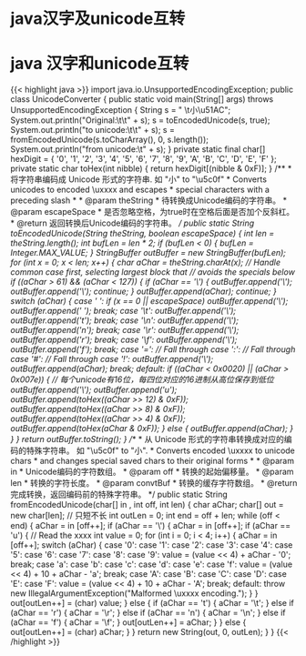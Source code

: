 # java汉字及unicode互转


# java 汉字和unicode互转 
{{< highlight java >}}
import java.io.UnsupportedEncodingException;
public class UnicodeConverter {
    public static void main(String[] args) throws UnsupportedEncodingException {
        String s = " \t小\u51AC";
        System.out.println("Original:\t\t" + s);
        s = toEncodedUnicode(s, true);
        System.out.println("to unicode:\t\t" + s);
        s = fromEncodedUnicode(s.toCharArray(), 0, s.length());
        System.out.println("from unicode:\t" + s);
    }
    private static final char[] hexDigit = {
        '0',
        '1',
        '2',
        '3',
        '4',
        '5',
        '6',
        '7',
        '8',
        '9',
        'A',
        'B',
        'C',
        'D',
        'E',
        'F'
    };
    private static char toHex(int nibble) {
        return hexDigit[(nibble & 0xF)];
    }
    /**
     * 将字符串编码成 Unicode 形式的字符串. 如 "小" to "\u5c0f"
     * Converts unicodes to encoded \\uxxxx and escapes
     * special characters with a preceding slash
     * 
     * @param theString
     *        待转换成Unicode编码的字符串。
     * @param escapeSpace
     *        是否忽略空格，为true时在空格后面是否加个反斜杠。
     * @return 返回转换后Unicode编码的字符串。
     */
    public static String toEncodedUnicode(String theString, boolean escapeSpace) {
        int len = theString.length();
        int bufLen = len * 2;
        if (bufLen < 0) {
            bufLen = Integer.MAX_VALUE;
        }
        StringBuffer outBuffer = new StringBuffer(bufLen);
        for (int x = 0; x < len; x++) {
            char aChar = theString.charAt(x);
            // Handle common case first, selecting largest block that
            // avoids the specials below
            if ((aChar > 61) && (aChar < 127)) {
                if (aChar == '\\') {
                    outBuffer.append('\\');
                    outBuffer.append('\\');
                    continue;
                }
                outBuffer.append(aChar);
                continue;
            }
            switch (aChar) {
                case ' ':
                    if (x == 0 || escapeSpace) outBuffer.append('\\');
                    outBuffer.append(' ');
                    break;
                case '\t':
                    outBuffer.append('\\');
                    outBuffer.append('t');
                    break;
                case '\n':
                    outBuffer.append('\\');
                    outBuffer.append('n');
                    break;
                case '\r':
                    outBuffer.append('\\');
                    outBuffer.append('r');
                    break;
                case '\f':
                    outBuffer.append('\\');
                    outBuffer.append('f');
                    break;
                case '=': // Fall through
                case ':': // Fall through
                case '#': // Fall through
                case '!':
                    outBuffer.append('\\');
                    outBuffer.append(aChar);
                    break;
                default:
                    if ((aChar < 0x0020) || (aChar > 0x007e)) {
                        // 每个unicode有16位，每四位对应的16进制从高位保存到低位
                        outBuffer.append('\\');
                        outBuffer.append('u');
                        outBuffer.append(toHex((aChar >> 12) & 0xF));
                        outBuffer.append(toHex((aChar >> 8) & 0xF));
                        outBuffer.append(toHex((aChar >> 4) & 0xF));
                        outBuffer.append(toHex(aChar & 0xF));
                    } else {
                        outBuffer.append(aChar);
                    }
            }
        }
        return outBuffer.toString();
    }
    /**
     * 从 Unicode 形式的字符串转换成对应的编码的特殊字符串。 如 "\u5c0f" to "小".
     * Converts encoded \\uxxxx to unicode chars
     * and changes special saved chars to their original forms
     * 
     * @param in
     *        Unicode编码的字符数组。
     * @param off
     *        转换的起始偏移量。
     * @param len
     *        转换的字符长度。
     * @param convtBuf
     *        转换的缓存字符数组。
     * @return 完成转换，返回编码前的特殊字符串。
     */
    public static String fromEncodedUnicode(char[] in , int off, int len) {
        char aChar;
        char[] out = new char[len]; // 只短不长
        int outLen = 0;
        int end = off + len;
        while (off < end) {
            aChar = in [off++];
            if (aChar == '\\') {
                aChar = in [off++];
                if (aChar == 'u') {
                    // Read the xxxx
                    int value = 0;
                    for (int i = 0; i < 4; i++) {
                        aChar = in [off++];
                        switch (aChar) {
                            case '0':
                            case '1':
                            case '2':
                            case '3':
                            case '4':
                            case '5':
                            case '6':
                            case '7':
                            case '8':
                            case '9':
                                value = (value << 4) + aChar - '0';
                                break;
                            case 'a':
                            case 'b':
                            case 'c':
                            case 'd':
                            case 'e':
                            case 'f':
                                value = (value << 4) + 10 + aChar - 'a';
                                break;
                            case 'A':
                            case 'B':
                            case 'C':
                            case 'D':
                            case 'E':
                            case 'F':
                                value = (value << 4) + 10 + aChar - 'A';
                                break;
                            default:
                                throw new IllegalArgumentException("Malformed \\uxxxx encoding.");
                        }
                    }
                    out[outLen++] = (char) value;
                } else {
                    if (aChar == 't') {
                        aChar = '\t';
                    } else if (aChar == 'r') {
                        aChar = '\r';
                    } else if (aChar == 'n') {
                        aChar = '\n';
                    } else if (aChar == 'f') {
                        aChar = '\f';
                    }
                    out[outLen++] = aChar;
                }
            } else {
                out[outLen++] = (char) aChar;
            }
        }
        return new String(out, 0, outLen);
    }
}
{{< /highlight >}} 

